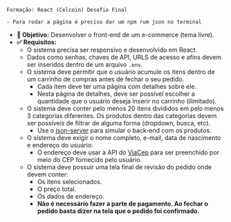     Formação: React (Celcoin) Desafio Final

    - Para rodar a página é preciso dar um npm rum json no terminal 

- **🎯 Objetivo:** Desenvolver o front-end de um e-commerce (tema livre).
- **✅ Requisitos:**
    - O sistema precisa ser responsivo e desenvolvido em React.
    - Dados como senhas, chaves de API, URLS de acesso e afins devem ser inseridos dentro de um arquivo `.env`.
    - O sistema deve permitir que o usuário acumule os itens dentro de um carrinho de compras antes de fechar o seu pedido.
        - Cada item deve ter uma página com detalhes sobre ele.
        - Nesta página de detalhes, deve ser possível escolher a quantidade que o usuário deseja inserir no carrinho (ilimitado).
    - O sistema deve conter pelo menos 20 itens divididos em pelo menos 3 categorias diferentes. Os produtos dentro das categorias devem ser possíveis de filtrar de alguma forma (dropdown, busca, etc).
        - Use o [json-server](https://www.npmjs.com/package/json-server) para simular o back-end com os produtos.
    - O sistema deve exigir o nome completo, e-mail, data de nascimento e endereço do usuário.
        - O endereço deve usar a API do [ViaCep](https://viacep.com.br/) para ser preenchido por meio do CEP fornecido pelo usuário.
    - O sistema deve possuir uma tela final de revisão do pedido onde devem conter:
        - Os itens selecionados.
        - O preço total.
        - Os dados de endereço.
        - **Não é necessário fazer a parte de pagamento. Ao fechar o pedido basta dizer na tela que o pedido foi confirmado.**